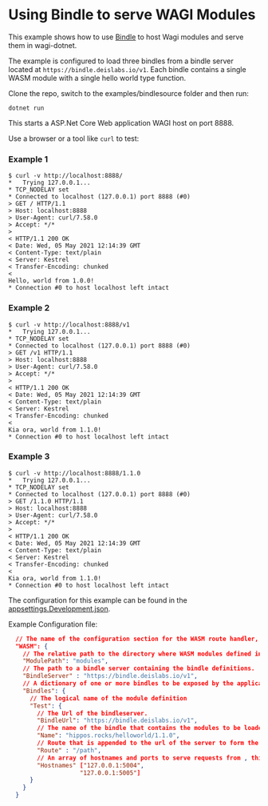 # Using Bindle to serve WAGI Modules

This example shows how to use [Bindle](https://github.com/deislabs/bindle) to host Wagi modules and serve them in wagi-dotnet.

The example is configured to load three bindles from a bindle server located at `https://bindle.deislabs.io/v1`. Each bindle contains a single WASM module with a single hello world type function.

Clone the repo, switch to the examples/bindlesource folder and then run:

``` Console
dotnet run
```

This starts a ASP.Net Core Web application WAGI host on port 8888.

Use a browser or a tool like `curl` to test:

### Example 1

``` Console
$ curl -v http://localhost:8888/
*   Trying 127.0.0.1...
* TCP_NODELAY set
* Connected to localhost (127.0.0.1) port 8888 (#0)
> GET / HTTP/1.1
> Host: localhost:8888
> User-Agent: curl/7.58.0
> Accept: */*
>
< HTTP/1.1 200 OK
< Date: Wed, 05 May 2021 12:14:39 GMT
< Content-Type: text/plain
< Server: Kestrel
< Transfer-Encoding: chunked
<
Hello, world from 1.0.0!
* Connection #0 to host localhost left intact
```

### Example 2

``` Console
$ curl -v http://localhost:8888/v1
*   Trying 127.0.0.1...
* TCP_NODELAY set
* Connected to localhost (127.0.0.1) port 8888 (#0)
> GET /v1 HTTP/1.1
> Host: localhost:8888
> User-Agent: curl/7.58.0
> Accept: */*
>
< HTTP/1.1 200 OK
< Date: Wed, 05 May 2021 12:14:39 GMT
< Content-Type: text/plain
< Server: Kestrel
< Transfer-Encoding: chunked
<
Kia ora, world from 1.1.0!
* Connection #0 to host localhost left intact
```

### Example 3

``` Console
$ curl -v http://localhost:8888/1.1.0
*   Trying 127.0.0.1...
* TCP_NODELAY set
* Connected to localhost (127.0.0.1) port 8888 (#0)
> GET /1.1.0 HTTP/1.1
> Host: localhost:8888
> User-Agent: curl/7.58.0
> Accept: */*
>
< HTTP/1.1 200 OK
< Date: Wed, 05 May 2021 12:14:39 GMT
< Content-Type: text/plain
< Server: Kestrel
< Transfer-Encoding: chunked
<
Kia ora, world from 1.1.0!
* Connection #0 to host localhost left intact
```

The configuration for this example can be found in the [appsettings.Development.json](appsettings.Development.json).

Example Configuration file:

``` json
  // The name of the configuration section for the WASM route handler, by default this is expected to be called WASM.
  "WASM": {
    // The relative path to the directory where WASM modules defined in this configuration section are to be downloaded to.
    "ModulePath": "modules",
    // The path to a bindle server containing the bindle definitions.
    "BindleServer" : "https://bindle.deislabs.io/v1",
    // A dictionary of one or more bindles to be exposed by the application
    "Bindles": {
      // The logical name of the module definition
      "Test": {
        // The Url of the bindleserver.
        "BindleUrl": "https://bindle.deislabs.io/v1",
        // The name of the bindle that contains the modules to be loaded.
        "Name": "hippos.rocks/helloworld/1.1.0",
        // Route that is appended to the url of the server to form the URL to access the module
        "Route" : "/path",
        // An array of hostnames and ports to serve requests from , this can be used to constrain the endpoints that serve requests if this is not set  then // requests will be served on all endpoints that the application is lsitening on, this value include the port but should not include the scheme.
        "Hostnames" ["127.0.0.1:5004",
                    "127.0.0.1:5005"]
      }
    }
  }

```
